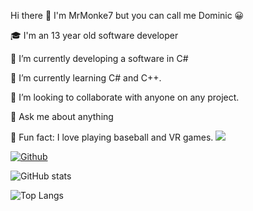 Hi there 👋 I'm MrMonke7 but you can call me Dominic 😀

🎓 I'm an 13 year old software developer

🔭 I’m currently developing a software in C#

🌱 I’m currently learning C# and C++.

👯 I’m looking to collaborate with anyone on any project.

💬 Ask me about anything

🎉 Fun fact: I love playing baseball and VR games.
![](https://visitor-badge.laobi.icu/badge?page_id=MrMonke7.MrMonke7)

[![Github](https://img.shields.io/github/followers/MrMonke7?label=Follow&style=social)](https://github.com/CharalambosIoannou)

![GitHub stats](https://github-readme-stats.vercel.app/api?username=MrMonke7&show_icons=true&theme=tokyonight)

![Top Langs](https://github-readme-stats.vercel.app/api/top-langs/?username=MrMonke7&theme=tokyonight)
